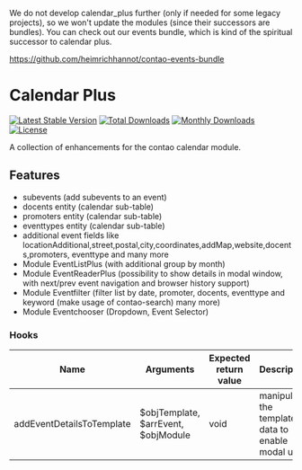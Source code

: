 We do not develop calendar_plus further (only if needed for some legacy projects), so we won't update the modules (since their successors are bundles). You can check out our events bundle, which is kind of the spiritual successor to calendar plus.

https://github.com/heimrichhannot/contao-events-bundle

# Calendar Plus

[![Latest Stable Version](https://poser.pugx.org/heimrichhannot/contao-calendar_plus/v/stable)](https://packagist.org/packages/heimrichhannot/contao-calendar_plus)
[![Total Downloads](https://poser.pugx.org/heimrichhannot/contao-calendar_plus/downloads)](https://packagist.org/packages/heimrichhannot/contao-calendar_plus)
[![Monthly Downloads](https://poser.pugx.org/heimrichhannot/contao-calendar_plus/d/monthly)](https://packagist.org/packages/heimrichhannot/contao-calendar_plus)
[![License](https://poser.pugx.org/heimrichhannot/contao-calendar_plus/license)](https://packagist.org/packages/heimrichhannot/contao-calendar_plus)

A collection of enhancements for the contao calendar module.

## Features

- subevents (add subevents to an event)
- docents entity (calendar sub-table)
- promoters entity (calendar sub-table)
- eventtypes entity (calendar sub-table)
- additional event fields like locationAdditional,street,postal,city,coordinates,addMap,website,docents,promoters, eventtype and many more
- Module EventListPlus (with additional group by month)
- Module EventReaderPlus (possibility to show details in modal window, with next/prev event navigation and browser history support)
- Module Eventfilter (filter list by date, promoter, docents, eventtype and keyword (make usage of contao-search) many more)
- Module Eventchooser (Dropdown, Event Selector)

### Hooks

Name | Arguments | Expected return value | Description
 ---------- | ---------- | ---------- | ---------
addEventDetailsToTemplate | $objTemplate, $arrEvent, $objModule | void | manipulate the template data to enable modal use 

